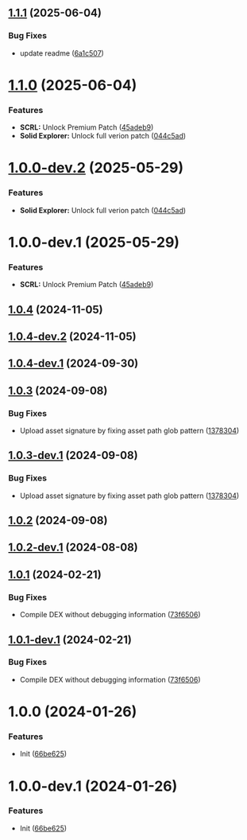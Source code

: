 ## [1.1.1](https://github.com/scrazzz/my-revanced-patches/compare/v1.1.0...v1.1.1) (2025-06-04)


### Bug Fixes

* update readme ([6a1c507](https://github.com/scrazzz/my-revanced-patches/commit/6a1c50790b008a4821c6520d868f40ef7b5ca028))

# [1.1.0](https://github.com/scrazzz/my-revanced-patches/compare/v1.0.0...v1.1.0) (2025-06-04)


### Features

* **SCRL:** Unlock Premium Patch ([45adeb9](https://github.com/scrazzz/my-revanced-patches/commit/45adeb93a6c765fa7293e1bbd897ff1096d44d6a))
* **Solid Explorer:** Unlock full verion patch ([044c5ad](https://github.com/scrazzz/my-revanced-patches/commit/044c5ad0bfc58f7f658fdefdf54f810ebf05609c))

# [1.0.0-dev.2](https://github.com/scrazzz/my-revanced-patches/compare/v1.0.0-dev.1...v1.0.0-dev.2) (2025-05-29)


### Features

* **Solid Explorer:** Unlock full verion patch ([044c5ad](https://github.com/scrazzz/my-revanced-patches/commit/044c5ad0bfc58f7f658fdefdf54f810ebf05609c))

# 1.0.0-dev.1 (2025-05-29)


### Features

* **SCRL:** Unlock Premium Patch ([45adeb9](https://github.com/scrazzz/my-revanced-patches/commit/45adeb93a6c765fa7293e1bbd897ff1096d44d6a))

## [1.0.4](https://github.com/ReVanced/revanced-patches-template/compare/v1.0.3...v1.0.4) (2024-11-05)

## [1.0.4-dev.2](https://github.com/ReVanced/revanced-patches-template/compare/v1.0.4-dev.1...v1.0.4-dev.2) (2024-11-05)

## [1.0.4-dev.1](https://github.com/ReVanced/revanced-patches-template/compare/v1.0.3...v1.0.4-dev.1) (2024-09-30)

## [1.0.3](https://github.com/ReVanced/revanced-patches-template/compare/v1.0.2...v1.0.3) (2024-09-08)


### Bug Fixes

* Upload asset signature by fixing asset path glob pattern ([1378304](https://github.com/ReVanced/revanced-patches-template/commit/1378304809092e1f5a5c8fb4beb0964496222059))

## [1.0.3-dev.1](https://github.com/ReVanced/revanced-patches-template/compare/v1.0.2...v1.0.3-dev.1) (2024-09-08)


### Bug Fixes

* Upload asset signature by fixing asset path glob pattern ([1378304](https://github.com/ReVanced/revanced-patches-template/commit/1378304809092e1f5a5c8fb4beb0964496222059))

## [1.0.2](https://github.com/ReVanced/revanced-patches-template/compare/v1.0.1...v1.0.2) (2024-09-08)

## [1.0.2-dev.1](https://github.com/ReVanced/revanced-patches-template/compare/v1.0.1...v1.0.2-dev.1) (2024-08-08)

## [1.0.1](https://github.com/ReVanced/revanced-patches-template/compare/v1.0.0...v1.0.1) (2024-02-21)


### Bug Fixes

* Compile DEX without debugging information ([73f6506](https://github.com/ReVanced/revanced-patches-template/commit/73f6506bccc01e5622a6e19bedcf6d54d3f701c7))

## [1.0.1-dev.1](https://github.com/ReVanced/revanced-patches-template/compare/v1.0.0...v1.0.1-dev.1) (2024-02-21)


### Bug Fixes

* Compile DEX without debugging information ([73f6506](https://github.com/ReVanced/revanced-patches-template/commit/73f6506bccc01e5622a6e19bedcf6d54d3f701c7))

# 1.0.0 (2024-01-26)


### Features

* Init ([66be625](https://github.com/ReVanced/revanced-patches-template/commit/66be625f25ee2d678dac62a5bf4daa631284f8f6))

# 1.0.0-dev.1 (2024-01-26)


### Features

* Init ([66be625](https://github.com/ReVanced/revanced-patches-template/commit/66be625f25ee2d678dac62a5bf4daa631284f8f6))
